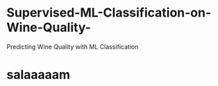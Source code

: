 # Supervised-ML-Classification-on-Wine-Quality-
Predicting Wine Quality with ML Classification 
# salaaaaam
